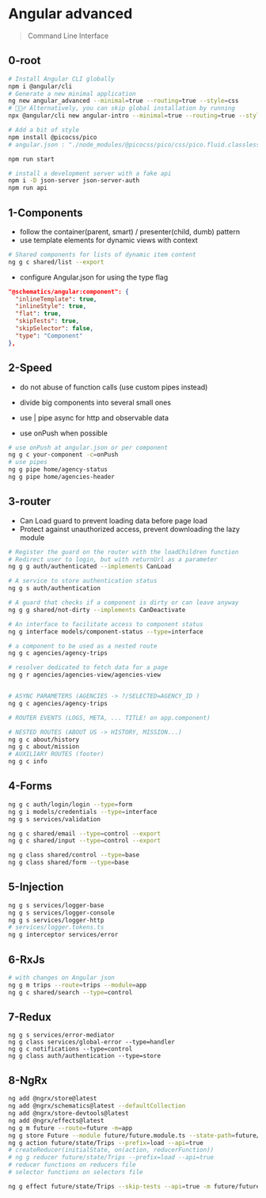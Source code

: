 # Angular advanced

> Command Line Interface

## 0-root

```bash
# Install Angular CLI globally
npm i @angular/cli
# Generate a new minimal application
ng new angular_advanced --minimal=true --routing=true --style=css
# 🧙🏼‍♂️ Alternatively, you can skip global installation by running
npx @angular/cli new angular-intro --minimal=true --routing=true --style=css

# Add a bit of style
npm install @picocss/pico
# angular.json : "./node_modules/@picocss/pico/css/pico.fluid.classless.min.css",

npm run start

# install a development server with a fake api
npm i -D json-server json-server-auth
npm run api

```

## 1-Components

- follow the container(parent, smart) / presenter(child, dumb) pattern
- use template elements for dynamic views with context

```bash
# Shared components for lists of dynamic item content
ng g c shared/list --export

```

- configure Angular.json for using the type flag

```json
"@schematics/angular:component": {
  "inlineTemplate": true,
  "inlineStyle": true,
  "flat": true,
  "skipTests": true,
  "skipSelector": false,
  "type": "Component"
},
```

## 2-Speed

- do not abuse of function calls (use custom pipes instead)

- divide big components into several small ones
- use | pipe async for http and observable data
- use onPush when possible

```bash
# use onPush at angular.json or per component
ng g c your-component -c=onPush
# use pipes
ng g pipe home/agency-status
ng g pipe home/agencies-header
```

## 3-router

- Can Load guard to prevent loading data before page load
- Protect against unauthorized access, prevent downloading the lazy module

```bash
# Register the guard on the router with the loadChildren function
# Redirect user to login, but with returnUrl as a parameter
ng g g auth/authenticated --implements CanLoad

# A service to store authentication status
ng g s auth/authentication

# A guard that checks if a component is dirty or can leave anyway
ng g g shared/not-dirty --implements CanDeactivate

# An interface to facilitate access to component status
ng g interface models/component-status --type=interface

# a component to be used as a nested route
ng g c agencies/agency-trips

# resolver dedicated to fetch data for a page
ng g r agencies/agencies-view/agencies-view


# ASYNC PARAMETERS (AGENCIES -> ?/SELECTED=AGENCY_ID )
ng g c agencies/agency-trips

# ROUTER EVENTS (LOGS, META, ... TITLE! on app.component)

# NESTED ROUTES (ABOUT US -> HISTORY, MISSION...)
ng g c about/history
ng g c about/mission
# AUXILIARY ROUTES (footer)
ng g c info


```

## 4-Forms

```bash
ng g c auth/login/login --type=form
ng g i models/credentials --type=interface
ng g s services/validation

ng g c shared/email --type=control --export
ng g c shared/input --type=control --export

ng g class shared/control --type=base
ng g class shared/form --type=base
```

## 5-Injection

```bash
ng g s services/logger-base
ng g s services/logger-console
ng g s services/logger-http
# services/logger.tokens.ts
ng g interceptor services/error
```

## 6-RxJs

```bash
# with changes on Angular json
ng g m trips --route=trips --module=app
ng g c shared/search --type=control
```

## 7-Redux

```
ng g s services/error-mediator
ng g class services/global-error --type=handler
ng g c notifications --type=control
ng g class auth/authentication --type=store
```

## 8-NgRx

```bash
ng add @ngrx/store@latest
ng add @ngrx/schematics@latest --defaultCollection
ng add @ngrx/store-devtools@latest
ng add @ngrx/effects@latest
ng g m future --route=future -m=app
ng g store Future --module future/future.module.ts --state-path=future/state  --state-interface=FutureState
ng g action future/state/Trips --prefix=load --api=true
# createReducer(initialState, on(action, reducerFunction))
# ng g reducer future/state/Trips --prefix=load --api=true
# reducer functions on reducers file
# selector functions on selectors file

ng g effect future/state/Trips --skip-tests --api=true -m future/future.module.ts --prefix=load
```
